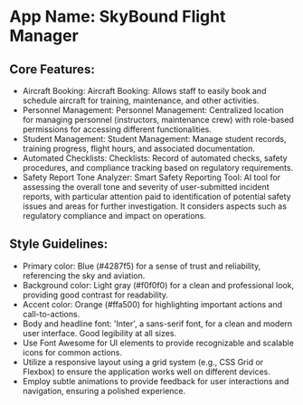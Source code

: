 # **App Name**: SkyBound Flight Manager

## Core Features:

- Aircraft Booking: Aircraft Booking: Allows staff to easily book and schedule aircraft for training, maintenance, and other activities.
- Personnel Management: Personnel Management: Centralized location for managing personnel (instructors, maintenance crew) with role-based permissions for accessing different functionalities.
- Student Management: Student Management: Manage student records, training progress, flight hours, and associated documentation.
- Automated Checklists: Checklists: Record of automated checks, safety procedures, and compliance tracking based on regulatory requirements.
- Safety Report Tone Analyzer: Smart Safety Reporting Tool: AI tool for assessing the overall tone and severity of user-submitted incident reports, with particular attention paid to identification of potential safety issues and areas for further investigation. It considers aspects such as regulatory compliance and impact on operations.

## Style Guidelines:

- Primary color: Blue (#4287f5) for a sense of trust and reliability, referencing the sky and aviation.
- Background color: Light gray (#f0f0f0) for a clean and professional look, providing good contrast for readability.
- Accent color: Orange (#ffa500) for highlighting important actions and call-to-actions.
- Body and headline font: 'Inter', a sans-serif font, for a clean and modern user interface. Good legibility at all sizes.
- Use Font Awesome for UI elements to provide recognizable and scalable icons for common actions.
- Utilize a responsive layout using a grid system (e.g., CSS Grid or Flexbox) to ensure the application works well on different devices.
- Employ subtle animations to provide feedback for user interactions and navigation, ensuring a polished experience.